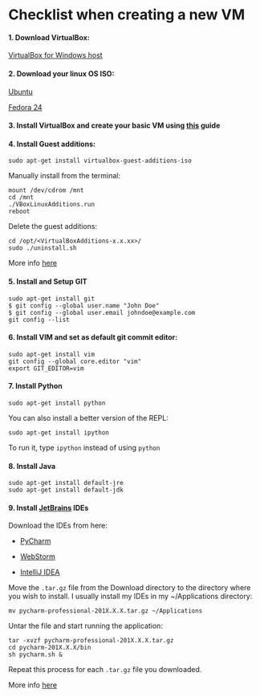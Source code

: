 # Checklist when creating a new VM

#### 1. Download VirtualBox:
[VirtualBox for Windows host](https://www.virtualbox.org/wiki/Downloads)

#### 2. Download your linux OS ISO:
[Ubuntu](https://www.ubuntu.com/download/desktop)

[Fedora 24](http://www.tejasbarot.com/2016/06/22/download-fedora-24-final-cd-dvd-iso-32-bit-x86_64/)

#### 3. Install VirtualBox and create your basic VM using [this](https://www.wikihow.com/Install-Ubuntu-on-VirtualBox) guide

#### 4. Install Guest additions:

`sudo apt-get install virtualbox-guest-additions-iso`

Manually install from the terminal:

```
mount /dev/cdrom /mnt
cd /mnt
./VBoxLinuxAdditions.run
reboot
```

Delete the guest additions:

```
cd /opt/<VirtualBoxAdditions-x.x.xx>/
sudo ./uninstall.sh
```

More info [here](https://askubuntu.com/a/22745)

#### 5. Install and Setup **GIT**

```
sudo apt-get install git
$ git config --global user.name "John Doe"
$ git config --global user.email johndoe@example.com
git config --list
```

#### 6. Install VIM and set as default git commit editor:

```
sudo apt-get install vim
git config --global core.editor "vim"
export GIT_EDITOR=vim
```


#### 7. Install Python

`sudo apt-get install python`

You can also install a better version of the REPL:

`sudo apt-get install ipython`

To run it, type `ipython` instead of using `python`


#### 8. Install Java

```
sudo apt-get install default-jre
sudo apt-get install default-jdk
```


#### 9. Install [JetBrains](https://www.jetbrains.com/) IDEs

Download the IDEs from here:

* [PyCharm](https://www.jetbrains.com/pycharm/download/#section=linux)

* [WebStorm](https://www.jetbrains.com/webstorm/download/#section=linux)

* [IntelliJ IDEA](https://www.jetbrains.com/idea/download/#section=linux)

Move the `.tar.gz` file from the Download directory to the directory where you wish to install. I usually install my IDEs in my ~/Applications directory:

`mv pycharm-professional-201X.X.X.tar.gz ~/Applications`

Untar the file and start running the application:

```
tar -xvzf pycharm-professional-201X.X.X.tar.gz
cd pycharm-201X.X.X/bin
sh pycharm.sh &
```

Repeat this process for each `.tar.gz` file you downloaded.

More info [here](https://www.lifewire.com/how-to-install-the-pycharm-python-ide-in-linux-4091033)
